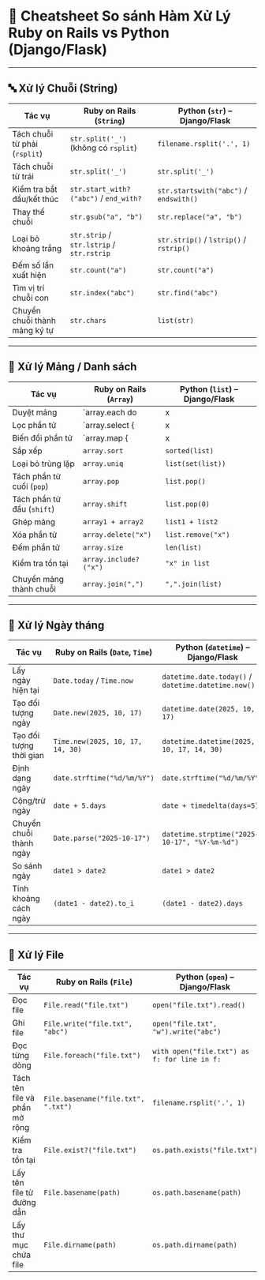 
# 📘 Cheatsheet So sánh Hàm Xử Lý Ruby on Rails vs Python (Django/Flask)

---

## 🔤 Xử lý Chuỗi (String)

| Tác vụ                          | Ruby on Rails (`String`)                  | Python (`str`) – Django/Flask         |
|----------------------------------|-------------------------------------------|----------------------------------------|
| Tách chuỗi từ phải (`rsplit`)   | `str.split('_')` (không có `rsplit`)     | `filename.rsplit('.', 1)`             |
| Tách chuỗi từ trái              | `str.split('_')`                         | `str.split('_')`                       |
| Kiểm tra bắt đầu/kết thúc       | `str.start_with?("abc")` / `end_with?`   | `str.startswith("abc")` / `endswith()`|
| Thay thế chuỗi                  | `str.gsub("a", "b")`                     | `str.replace("a", "b")`                |
| Loại bỏ khoảng trắng            | `str.strip` / `str.lstrip` / `str.rstrip`| `str.strip()` / `lstrip()` / `rstrip()`|
| Đếm số lần xuất hiện            | `str.count("a")`                         | `str.count("a")`                       |
| Tìm vị trí chuỗi con            | `str.index("abc")`                       | `str.find("abc")`                      |
| Chuyển chuỗi thành mảng ký tự   | `str.chars`                              | `list(str)`                            |

---

## 🧮 Xử lý Mảng / Danh sách

| Tác vụ                          | Ruby on Rails (`Array`)                  | Python (`list`) – Django/Flask         |
|----------------------------------|-------------------------------------------|----------------------------------------|
| Duyệt mảng                      | `array.each do |x| ... end`             | `for x in list:`                       |
| Lọc phần tử                     | `array.select { |x| x > 5 }`            | `list(filter(lambda x: x > 5, list))`  |
| Biến đổi phần tử                | `array.map { |x| x * 2 }`               | `list(map(lambda x: x * 2, list))`     |
| Sắp xếp                         | `array.sort`                            | `sorted(list)`                         |
| Loại bỏ trùng lặp               | `array.uniq`                            | `list(set(list))`                      |
| Tách phần tử cuối (`pop`)       | `array.pop`                             | `list.pop()`                           |
| Tách phần tử đầu (`shift`)      | `array.shift`                           | `list.pop(0)`                          |
| Ghép mảng                       | `array1 + array2`                       | `list1 + list2`                        |
| Xóa phần tử                     | `array.delete("x")`                     | `list.remove("x")`                     |
| Đếm phần tử                     | `array.size`                            | `len(list)`                            |
| Kiểm tra tồn tại                | `array.include?("x")`                   | `"x" in list`                          |
| Chuyển mảng thành chuỗi         | `array.join(",")`                       | `",".join(list)`                       |

---

## 📅 Xử lý Ngày tháng

| Tác vụ                          | Ruby on Rails (`Date`, `Time`)           | Python (`datetime`) – Django/Flask     |
|----------------------------------|-------------------------------------------|----------------------------------------|
| Lấy ngày hiện tại               | `Date.today` / `Time.now`               | `datetime.date.today()` / `datetime.datetime.now()` |
| Tạo đối tượng ngày              | `Date.new(2025, 10, 17)`                 | `datetime.date(2025, 10, 17)`          |
| Tạo đối tượng thời gian         | `Time.new(2025, 10, 17, 14, 30)`         | `datetime.datetime(2025, 10, 17, 14, 30)` |
| Định dạng ngày                  | `date.strftime("%d/%m/%Y")`             | `date.strftime("%d/%m/%Y")`            |
| Cộng/trừ ngày                   | `date + 5.days`                         | `date + timedelta(days=5)`             |
| Chuyển chuỗi thành ngày         | `Date.parse("2025-10-17")`              | `datetime.strptime("2025-10-17", "%Y-%m-%d")` |
| So sánh ngày                    | `date1 > date2`                         | `date1 > date2`                        |
| Tính khoảng cách ngày           | `(date1 - date2).to_i`                  | `(date1 - date2).days`                 |

---

## 📁 Xử lý File

| Tác vụ                          | Ruby on Rails (`File`)                   | Python (`open`) – Django/Flask         |
|----------------------------------|-------------------------------------------|----------------------------------------|
| Đọc file                        | `File.read("file.txt")`                  | `open("file.txt").read()`              |
| Ghi file                        | `File.write("file.txt", "abc")`          | `open("file.txt", "w").write("abc")`   |
| Đọc từng dòng                   | `File.foreach("file.txt")`               | `with open("file.txt") as f: for line in f:` |
| Tách tên file và phần mở rộng   | `File.basename("file.txt", ".txt")`      | `filename.rsplit('.', 1)`              |
| Kiểm tra tồn tại                | `File.exist?("file.txt")`                | `os.path.exists("file.txt")`           |
| Lấy tên file từ đường dẫn       | `File.basename(path)`                    | `os.path.basename(path)`               |
| Lấy thư mục chứa file           | `File.dirname(path)`                     | `os.path.dirname(path)`                |

